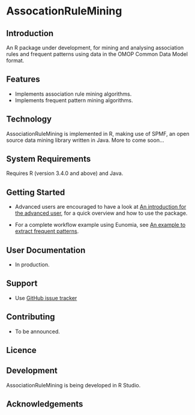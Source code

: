 # AssocationRuleMining

## Introduction

An R package under development, for mining and analysing association rules and frequent patterns using data in the OMOP Common Data Model format. 

## Features

- Implements association rule mining algorithms.
- Implements frequent pattern mining algorithms.

## Technology

AssociationRuleMining is implemented in R, making use of SPMF, an open source data mining library written in Java. More to come soon...

## System Requirements

Requires R (version 3.4.0 and above) and Java.

## Getting Started  
  
- Advanced users are encouraged to have a look at [An introduction for the advanced user](https://github.com/mi-erasmusmc/AssociationRuleMining/blob/master/doc/AdvancedUsers.pdf), for a quick overview and how to use the package.  
  
- For a complete workflow example using Eunomia, see [An example to extract frequent patterns](https://github.com/mi-erasmusmc/AssociationRuleMining/blob/master/examples/ExampleWorkflow.pdf).

## User Documentation

- In production.

## Support

- Use [GitHub issue tracker](https://github.com/mi-erasmusmc/AssociationRuleMining/issues)

## Contributing

- To be announced.

## Licence

## Development

AssociationRuleMining is being developed in R Studio.

## Acknowledgements
